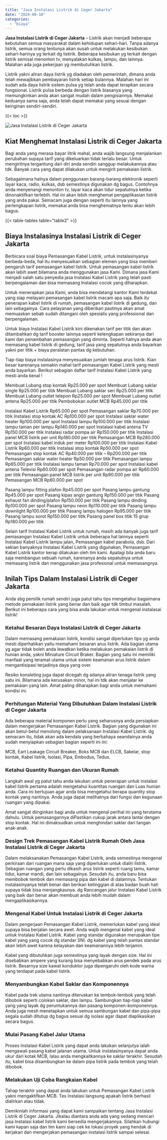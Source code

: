 ```yaml
---
title: "Jasa Instalasi Listrik di Ceger Jakarta"
date: "2024-08-10"
categories: 
  - "biaya"
---
```


**Jasa Instalasi Listrik di Ceger Jakarta** – Listrik akan menjadi beberapa kebutuhan semua masyarakat dalam kehidupan sehari-hari. Tanpa adanya listrik, semua orang tentunya akan susah untuk melakukan kesibukan sehari-harinya yg terkait dg listirik. Beberapa kesibukan yg terkait dengan listrik semisal menonton tv, menyalakan kulkas, lampu, dan lainnya. Malahan ada juga pekerjaan yg membutuhkan listrik.

Listrik yakni aliran daya listrik yg diadakan oleh pemerintah, dimana anda telah mewajibkan pembayaran listrik setiap bulannya. Malahan hari ini sudah ada daya listrik sistem pulsa yg telah anda dapat terapkan secara fungsional. Listrik pulsa berbeda dengan listrik biasanya yang memungkinkan anda akan sangat mudah dalam pengisiannya. Memakai keduanya sama saja, anda telah dapat memakai yang sesuai dengan keinginan sendiri-sendiri.

{{< toc >}}

![Jasa Instalasi Listrik di Ceger Jakarta](/images/instalasi-listrik-murah08.png)

## Kiat Menghemat Instalasi Listrik di Ceger Jakarta

Bagi anda yang merasa bayar litrik mahal, anda wajib langsung menjalankan perubahan supaya tarif yang dikeluarkan tidak terlalu besar. Untuk mengiritnya tergantung dari diri anda sendiri sanggup melakukannya atau tdk. Banyak cara yang dapat dilakukan untuk mengirit pemakaian listrik.

Sebagaimana halnya dalam penggunaan barang-barang elektronik seperti layar kaca, radio, kulkas, dsb semestinya digunakan dg bagus. Contohnya anda menyenangi menonton tv, layar kaca akan tidur sepatutnya ketika dinonaktifkan terlebih. Hal ini akan lebih menghemat pengaplikasian listrik yang anda pakai. Semacam juga dengan seperti itu lainnya yang perlengkapan listrik, memakai anda bisa menghematnya tentu akan lebih bagus.

{{< table-tables table="table2" >}}

## Biaya Instalasinya Instalasi Listrik di Ceger Jakarta

Berbicara soal biaya Pemasangan Kabel Listrik, untuk instalasinyanya berbeda-beda, hal itu menyesuaikan sebagian elemen yang bisa memberi pengaruh tarif pemasangan kabel listrik. Untuk pemasangan kabel listrik akan lebih awet bilamana anda menggunakan jasa Kami. Dimana jasa Kami menjadi salah satu penyedia jasa Instalasi Kabel Listrik yang telah pasti berpengalaman dan bisa memasang Instalasi cocok yang diharapkan.

Untuk menerapkan jasa Kami, anda bisa mendatangi kantor Kami terdekat yang siap melayani pemasangan kabel listrik macam apa saja. Baik itu penerapan kabel listrik di rumah, pemasangan kabel listrik di gedung, dan lain sebagainya. Cara pelayanan yang diberikan pastinya akan amat memuaskan sebab sudah ditangani oleh spesialis yang professional dan berpengalaman.

Untuk biaya Instalasi Kabel Listrik kini dikenakan tarif per titik dan akan ditambahkan dg tarif booster lainnya seperti kelengkapan sekiranya dari kami dan penambahan pemasangan yang diminta. Seperti halnya anda akan memasang kabel listrik di gedung, tarif jasa yang sepatutnya anda bayarkan yakni per titik + biaya peralatan pantas dg kebutuhan.

Tiap-tiap biaya instalasinya menyesuaikan jumlah tenaga arus listrik. Kian besar karenanya semakin mahal tarif pemasangan Kabel Listrik yang mesti anda bayarkan. Berikut sebagian daftar tarif Instalasi Kabel Listrik yang mesti anda kenal !

Membuat Lubang stop kontak Rp25.000 per spot Membuat Lubang saklar single Rp25.000 per titik Membuat Lubang saklar seri Rp25.000 per titik Membuat Lubang outlet telepon Rp25.000 per spot Membuat Lubang outlet antena Rp25.000 per titik Pembobokan outlet MCB Rp45.000 per titik

Instalasi Kabel Listrik Rp65.000 per spot Pemasangan saklar Rp70.000 per titik Instalasi stop kontak AC Rp100.000 per spot Instalasi saklar water heater Rp100.000 per spot Instalasi lampu Rp100.000 per titik Instalasi lampu taman per lampu Rp140.000 per spot Instalasi kabel antena TV Rp150.000 per titik Instalasi radar pompa air Rp150.000 per titik Instalasi panel MCB listrik per unit Rp180.000 per titik Pemasangan MCB Rp280.000 per spot Instalasi kabel induk per meter Rp100.000 per titik Instalasi Kabel Listrik Rp60.000 per titik Instalasi stop kontak Rp50.000 per spot Pemasangan stop kontak AC Rp40.000 per titik – Rp200.000 per titik Pemasangan saklar water heater Rp50.000 per titik Pemasangan lampu Rp65.000 per titik Instalasi lampu taman Rp70.000 per spot Instalasi kabel antena Televisi Rp60.000 per spot Pemasangan radar pompa air Rp60.000 per titik Pemasangan panel MCB listrik per unit Rp90.000 per titik Pemasangan MCB Rp60.000 per spot

Pasang lampu fitting plafon Rp45.000 per spot Pasang lampu gantung Rp45.000 per spot Pasang kipas angin gantung Rp150.000 per titik Pasang exhaust fan dinding/plafon Rp150.000 per titik Pasang lampu dinding Rp100.000 per spot Pasang lampu neon Rp110.000 per titik Pasang lampu downlight Rp100.000 per titik Pasang lampu halogen Rp95.000 per titik Pasang lampu sorot Rp150.000 per titik Pasang panel box titik 15 grup Rp180.000 per titik

Selain tarif Instalasi Kabel Listrik untuk rumah, masih ada banyak juga tarif pemasangan Instalasi Kabel Listrik untuk beberapa hal lainnya seperti Instalasi Kabel Listrik lampu jalan, Pemasangan kabel parabola, dsb. Dari sekian banyaknya Instalasi Kabel Listrik yang digunakan, Pemasangan Kabel Listrik kantor kerap dilakukan oleh tim kami. Apalagi bila anda baru saja membangun sebuah rumah, karenanya anda sepatutnya untuk memasang listrik dan menggunakan jasa profesional untuk memasangnya.

## Inilah Tips Dalam Instalasi Listrik di Ceger Jakarta


Anda sbg pemilik rumah sendiri juga patut tahu tips mengetahui bagaimana metode pemakaian listrik yang benar dan baik agar tdk timbul masalah. Berikut ini beberapa cara yang bisa anda lakukan untuk mengenal instalasai listrik!

### Ketahui Besaran Daya Instalasi Listrik di Ceger Jakarta

Dalam memasang pemakaian listrik, kondisi sangat diperlukan tips yg anda mesti diperhatikan yaitu memahami besaran arus listrik. Ada bagian utama yg agar tidak boleh anda lewatkan ketika melakukan pemakaian listrik di hunian anda, yakni Miniature Circuit Braker. Bagian yang satu ini memiliki manfaat yang teramat utama untuk sistem keamanan arus listrik dalam mengantisipasi terjadinya daya yang over.

Resiko konsleting juga dapat dicegah dg adanya aliran tenaga listrik yang satu ini. Bilamana ada kerusakan minor, hal ini tdk akan menjalar ke pemakaian yang lain. Amat paling diharapkan bagi anda untuk memahami kondisi ini.

### Perhitungan Material Yang Dibutuhkan Dalam Instalasi Listrik di Ceger Jakarta

Ada beberapa material komponen perlu yang seharusnya anda persiapkan dalam mengerjakan Pemasangan Kabel Listrik. Bagian yang digunakan ini akan betul-betul menolong dalam pelaksanaan Instalasi Kabel Listrik. dg semacam itu, tidak akan ada kendala yang berbahaya seandainya anda sudah menyiapkan sebagian bagian seperti ini ini:

MCB, Eart Leakage Circuit Breaker, Boks MCB dan ELCB, Sakelar, stop kontak, Kabel listrik, Isolasi, Pipa, Embodus, Tedus.

### Ketahui Quantity Ruangan dan Ukuran Rumah

Langkah awal yg patut tahu anda lakukan untuk penerapan untuk instalasi kabel listrik pertama adalah mengetahui kuantitas ruangan dan Luas hunian anda. Cara ini bertujuan agar anda bisa mengetahui berapa quantity stop kontak yang nantinya. Anda juga dapat melihatnya dari fungsi dan kegunaan ruangan yang dipakai.

Amat sangat diinginkan bagi anda untuk mengenal perihal ini yang terutama dahulu. Untuk pemasangannya diPastikan cukup jarak antara lantai dengan stop kontak. Hal ini dimaksudkan untuk menghindari saklar dari tangan anak-anak.

### Design Trek Pemasangan Kabel Listrik Rumah Oleh Jasa Instalasi Listrik di Ceger Jakarta

Dalam melaksanakan Pemasangan Kabel Listrik, anda semestinya mengenal perkiraan dari ruangan mana saja yang diperlukan untuk dialiri listrik. Sebagian ruangan yang perlu dikasih arus listrik seperti ruang tamu, kamar tidur, kamar mandi, dan lain sebagainya. Sesudah itu, anda baru bisa membobok tembok dan memasang pipa dan kabel di dalamnya. Tentukan instalasinyanya telah benar dan berikan ketinggian di atas badan buah hati supaya tidak bisa menjangkaunya. dg Rancangan jalur Instalasi Kabel Listrik yang baik dan benar akan membuat anda lebih mudah dalam mengaplikasikannya.

### Mengenal Kabel Untuk Instalasi Listrik di Ceger Jakarta

Dalam pengerjaan Pemasangan Kabel Listrik, memerlukan kabel yang ideal supaya bisa berjalan secara awet. Anda wajib mengenal kabel yang ideal untuk Instalasi Kabel Listrik. Kabel yang standar digunakan merupakan tipe kabel yang yang cocok dg standar SNI. dg kabel yang telah pantas standar akan lebih awet karena kelayakan dan keamanannya lebih terjamin.

Kabel yang dibutuhkan juga semestinya yang layak dengan size. Hal ini disebabkan ampere yang kurang bisa menyebabkan arus pendek pada arus listrik. Besarnya size kawat konduktor juga dipengaruhi oleh kode warna yang terdapat pada kabel listrik.

### Menyambungkan Kabel Saklar dan Komponennya

Kabel pada trek utama nantinya diteruskan ke tembok-tembok yang telah dibobok seperti colokan saklar, dan lampu. Sambungkan tiap-tiap kabel yang yang layak dg peruntukannya dan pasang komponen-komponennya. Anda juga mesti menetapkan untuk semua sambungan kabel dan pipa-pipa segala sudah ditutup dg bagus sesuai dg isolasi agar dapat diaplikasikan secara bagus.

### Mulai Pasang Kabel Jalur Utama

Proses Instalasi Kabel Listrik yang dapat anda lakukan selanjutya ialah mengawali pasang kabel jalanan utama. Untuk instalasinyanya dapat anda ukur dari kotak MCB, lalau anda mengkaitkannya ke saklar terakhir. Sesudah itu, kabel bisa disambungkan ke dalam pipa listrik pada tembok yang telah dibobok.

### Melakukan Uji Coba Rangkaian Kabel

Tahap terakhir yang dapat anda lakukan untuk Pemasangan Kabel Listrik yakni mengaktifkan MCB. Tes Instalasi langsung apakah listrik berhasil dialirkan atau tidak.

Demikinlah informasi yang dapat kami sampaikan tentang Jasa Instalasi Listrik di Ceger Jakarta. Jikalau diantara anda ada yang sedang mencari jasa Instalasi kabel listrik kami bersedia mengerjakannya. Silahkan hubungi kami kapan saja dan tim kami siap cek ke lokasi proyek yang hendak di kerjakan dan mengerjakan pemasangan instalasi listrik sampai selesai.
